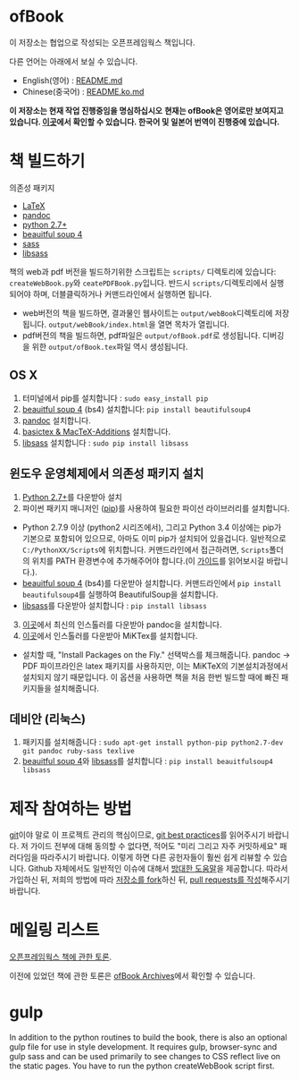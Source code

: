 ofBook
====== 

이 저장소는 협업으로 작성되는 오픈프레임웍스 책입니다.

다른 언어는 아래에서 보실 수 있습니다.
- English(영어) : [README.md](README.md)
- Chinese(중국어) : [README.ko.md](README.zh-cn.md)

**이 저장소는 현재 작업 진행중임을 명심하십시오**
**현재는 ofBook은 영어로만 보여지고 있습니다. [이곳](http://openframeworks.cc/ofBook/)에서 확인할 수 있습니다. 한국어 및 일본어 번역이 진행중에 있습니다.**

# 책 빌드하기

의존성 패키지

- [LaTeX](http://www.latex-project.org/) 
- [pandoc](http://johnmacfarlane.net/pandoc/)
- [python 2.7+](https://www.python.org/)
- [beauitful soup 4](http://www.crummy.com/software/BeautifulSoup/) 
- [sass](http://sass-lang.com/)
- [libsass](https://github.com/dahlia/libsass-python)

책의 web과 pdf 버전을 빌드하기위한 스크립트는 `scripts/` 디렉토리에 있습니다: `createWebBook.py`와 `ceatePDFBook.py`입니다. 반드시 `scripts/`디렉토리에서 실행되어야 하며, 더블클릭하거나 커맨드라인에서 실행하면 됩니다.

- web버전의 책을 빌드하면, 결과물인 웹사이트는 `output/webBook`디렉토리에 저장됩니다. `output/webBook/index.html`을 열면 목차가 열립니다.
- pdf버전의 책을 빌드하면, pdf파일은 `output/ofBook.pdf`로 생성됩니다. 디버깅을 위한 `output/ofBook.tex`파일 역시 생성됩니다.

## OS X
1. 터미널에서 pip를 설치합니다 : ```sudo easy_install pip```
2. [beauitful soup 4](http://www.crummy.com/software/BeautifulSoup/) (bs4) 설치합니다: `pip install beautifulsoup4`
3. [pandoc](https://github.com/jgm/pandoc/releases) 설치합니다.
4. [basictex & MacTeX-Additions](http://www.tug.org/mactex/morepackages.html) 설치합니다.
5. [libsass](https://github.com/dahlia/libsass-python) 설치합니다 : `sudo pip install libsass` 

## 윈도우 운영체제에서 의존성 패키지 설치 
1. [Python 2.7+](https://www.python.org/)를 다운받아 설치
2. 파이썬 패키지 매니저인 ([pip](https://pip.pypa.io/en/latest/installing.html))를 사용하여 필요한 파이선 라이브러리를 설치합니다.
  - Python 2.7.9 이상 (python2 시리즈에서), 그리고 Python 3.4 이상에는 pip가 기본으로 포함되어 있으므로, 아마도 이미 pip가 설치되어 있을겁니다. 일반적으로 `C:/PythonXX/Scripts`에 위치합니다. 커맨드라인에서 접근하려면, `Scripts`폴더의 위치를 PATH 환경변수에 추가해주어야 합니다.(이 [가이드](http://windowsitpro.com/systems-management/how-can-i-add-new-folder-my-system-path)를 읽어보시길 바랍니다.).
  - [beauitful soup 4](http://www.crummy.com/software/BeautifulSoup/) (bs4)를 다운받아 설치합니다. 커맨드라인에서  `pip install beautifulsoup4`를 실행하여 BeautifulSoup을 설치합니다.
  - [libsass](https://github.com/dahlia/libsass-python)를 다운받아 설치합니다 : `pip install libsass`
3. [이곳](https://github.com/jgm/pandoc/releases)에서 최신의 인스톨러를 다운받아 pandoc을 설치합니다.
4. [이곳](http://miktex.org/download)에서 인스톨러를 다운받아 MiKTex를 설치합니다.
  - 설치할 때, "Install Packages on the Fly." 선택박스를 체크해줍니다. pandoc -> PDF 파이프라인은 latex 패키지를 사용하지만, 이는 MiKTeX의 기본설치과정에서 설치되지 않기 때문입니다. 이 옵션을 사용하면 책을 처음 한번 빌드할 때에 빠진 패키지들을 설치해줍니다.

## 데비안 (리눅스)
1. 패키지를 설치해줍니다 : ```sudo apt-get install python-pip python2.7-dev git pandoc ruby-sass texlive```
2. [beauitful soup 4](http://www.crummy.com/software/BeautifulSoup/)와 [libsass](https://github.com/dahlia/libsass-python)를 설치합니다 : ```pip install beauitfulsoup4 libsass```


# 제작 참여하는 방법
[git](http://git-scm.com/)이야 말로 이 프로젝트 관리의 핵심이므로, [git best practices](https://sethrobertson.github.io/GitBestPractices/)를 읽어주시기 바랍니다. 저 가이드 전부에 대해 동의할 수 없다면, 적어도 "미리 그리고 자주 커밋하세요" 패러다임을 따라주시기 바랍니다. 이렇게 하면 다른 공헌자들이 훨씬 쉽게 리뷰할 수 있습니다. Github 자체에서도 일반적인 이슈에 대해서 [방대한 도움말](https://help.github.com/)을 제공합니다. 따라서 가입하신 뒤, 저희의 방법에 따라 [저장소를 fork](https://help.github.com/articles/fork-a-repo/)하신 뒤, [pull requests를 작성](https://help.github.com/articles/creating-a-pull-request/)해주시기 바랍니다.

# 메일링 리스트

[오픈프레임웍스 책에 관한 토론](http://dev.openframeworks.cc/listinfo.cgi/ofbook-openframeworks.cc).

이전에 있었던 책에 관한 토론은 [ofBook Archives](http://dev.openframeworks.cc/private.cgi/ofbook-openframeworks.cc/)에서 확인할 수 있습니다.

# gulp

In addition to the python routines to build the book, there is also an optional gulp file for use in style development.  It requires gulp, browser-sync and gulp sass and can be used primarily to see changes to CSS reflect live on the static pages.  You have to run the python createWebBook script first.

